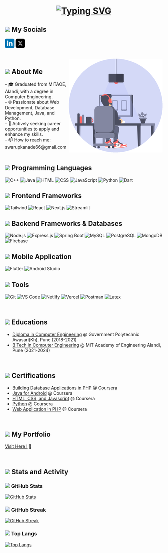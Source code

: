 #

# <div align="center">[![Typing SVG](https://readme-typing-svg.demolab.com?font=Recursive&size=30&duration=3000&pause=700&color=FF5733&center=true&vCenter=true&width=450&lines=Hello%2C+I'm+Swarup+Kanade;I'm+Currently+Learning)](https://git.io/typing-svg)</div>

<h2><img src="https://media.giphy.com/media/2Wg89Ea84IMmkxMngo/giphy.gif" height="20"> My Socials</h2>
<p>
  <!-- <a href="mailto:swarupkanade66@gmail.com" target="_blank"><img height="30" src = "svg/email.svg"></a> -->
  <a href="https://www.linkedin.com/in/kanadeswarup" target="_blank"> <img height="30" src = "svg/linkedin.svg"></a>
  <a href="https://www.x.com/swarupkanade" target="_blank"> <img height="30" src = "svg/x.svg"></a>
</p>

</br>
<img align ="right" src = "anim.gif" width="300" height="300">

<h2><img src="https://www.svgrepo.com/show/301040/id-card-accreditation.svg" height="20"> About Me</h2> 
- 🎓 Graduated from MITAOE, Alandi, with a degree in Computer Engineering.<br/>
- 🌐 Passionate about Web Development, Database Management, Java, and Python.<br/>
- 🔭 Actively seeking career opportunities to apply and enhance my skills.<br/>
- 📫 How to reach me: swarupkanade66@gmail.com<br>
</br>

## <img src="https://www.svgrepo.com/show/245847/code.svg" height="25"> Programming Languages
<p align="left">
  <img src="https://swarupkanade.vercel.app/assets/icons/c++_logo.svg" alt="C++" width="48" height="48">
  <img src="https://swarupkanade.vercel.app/assets/icons/java-svgrepo-com.svg" alt="Java" width="48" height="48">
  <img src="https://swarupkanade.vercel.app/assets/icons/html-5-svgrepo-com.svg" alt="HTML" width="48" height="48">
  <img src="https://swarupkanade.vercel.app/assets/icons/css-3-svgrepo-com.svg" alt="CSS" width="48" height="48">
  <img src="https://swarupkanade.vercel.app/assets/icons/javascript-color.svg" alt="JavaScript" width="48" height="48">
  <img src="https://swarupkanade.vercel.app/assets/icons/python-svgrepo-com.svg" alt="Python" width="48" height="48">
  <img src="https://swarupkanade.vercel.app/assets/icons/dart-svgrepo-com.svg" alt="Dart" width="48" height="48">
</p>

## <img src="https://www.svgrepo.com/show/184280/palette-art.svg" height="25"> Frontend Frameworks
<p align="left">
  <img src="https://swarupkanade.vercel.app/assets/icons/tailwind-svgrepo-com.svg" alt="Tailwind" width="48" height="48">
  <img src="https://swarupkanade.vercel.app/assets/icons/react-svgrepo-com.svg" alt="React" width="48" height="48">
  <img src="https://swarupkanade.vercel.app/assets/icons/next-js-svgrepo-com.svg" alt="Next.js" width="48" height="48">
  <img src="https://swarupkanade.vercel.app/assets/icons/streamlit-seeklogo.com.svg" alt="Streamlit" width="48" height="48">
</p>

## <img src="https://www.svgrepo.com/show/299227/server-data.svg" height="25"> Backend Frameworks & Databases
<p align="left">
  <img src="https://swarupkanade.vercel.app/assets/icons/node-js-svgrepo-com.svg" alt="Node.js" width="48" height="48">
  <img src="https://swarupkanade.vercel.app/assets/icons/express-js-svgrepo-com.svg" alt="Express.js" width="48" height="48">
  <img src="https://swarupkanade.vercel.app/assets/icons/spring-icon-svgrepo-com.svg" alt="Spring Boot" width="48" height="48">
  <img src="https://swarupkanade.vercel.app/assets/icons/mysql-logo-svgrepo-com.svg" alt="MySQL" width="48" height="48">
  <img src="https://swarupkanade.vercel.app/assets/icons/postgresql-svgrepo-com.svg" alt="PostgreSQL" width="48" height="48">
  <img src="https://swarupkanade.vercel.app/assets/icons/mongo-svgrepo-com.svg" alt="MongoDB" width="48" height="48">
  <img src="https://swarupkanade.vercel.app/assets/icons/firebase-svgrepo-com.svg" alt="Firebase" width="48" height="48">
</p>

## <img src="https://www.svgrepo.com/show/475631/android-color.svg" height="25"> Mobile Application  
<p align="left">
  <img src="https://swarupkanade.vercel.app/assets/icons/flutter-svgrepo-com.svg" alt="Flutter" width="48" height="48">
  <img src="https://swarupkanade.vercel.app/assets/icons/android_studio_Icon_3.6.svg" alt="Android Studio" width="48" height="48">
</p>

## <img src="https://www.svgrepo.com/show/501824/setting-setting.svg" height="25"> Tools  
<p align="left">
  <img src="https://swarupkanade.vercel.app/assets/icons/git-svgrepo-com.svg" alt="Git" width="48" height="48">
  <img src="https://swarupkanade.vercel.app/assets/icons/vscode-svgrepo-com.svg" alt="VS Code" width="48" height="48">
  <img src="https://swarupkanade.vercel.app/assets/icons/netlify-svgrepo-com.svg" alt="Netlify" width="48" height="48">
  <img src="https://swarupkanade.vercel.app/assets/icons/vercel-logo-svgrepo-com.svg" alt="Vercel" width="48" height="48">
  <img src="https://swarupkanade.vercel.app/assets/icons/postman-icon-svgrepo-com.svg" alt="Postman" width="48" height="48">
  <img src="https://swarupkanade.vercel.app/assets/icons/latex-svgrepo-com.svg" alt="Latex" width="48" height="48">
</p>

<br>
<h2><img src="https://www.svgrepo.com/show/418866/education-internet-school.svg" height="25"> Educations</h2>

- [Diploma in Computer Engineering](https://www.gpawasari.ac.in/) @ Government Polytechnic Awasari(Kh), Pune (2018-2021)
- [B.Tech in Computer Engineering](https://mitaoe.ac.in/) @ MIT Academy of Engineering Alandi, Pune (2021-2024)

<br>
<h2><img src="https://www.svgrepo.com/show/382159/certificates-education-learning-medal-school-study.svg" height="25"> Certifications</h2>

- [Building Database Applications in PHP](https://#) @ Coursera
- [Java for Android](https://#) @ Coursera
- [HTML, CSS, and Javascript](https://#) @ Coursera
- [Python](https://#) @ Coursera
- [Web Application in PHP](https://#) @ Coursera

<br/>
<h2><img src="https://www.svgrepo.com/show/506715/fire.svg" height="25"> My Portfolio</h2>

[Visit Here !](https://swarupkanade.vercel.app) 🤫

<br/>
<h2><img src="https://media.giphy.com/media/VdoIFLsMIlwzfKD520/giphy.gif" height="20"> Stats and Activity</h2>  

### <img src="https://media.giphy.com/media/cj87CxfRtrUifF3Ryk/giphy.gif" height="25"> GitHub Stats

[![GitHub Stats](https://github-readme-stats.vercel.app/api?username=swarupkanade&theme=flag-india&show_icons=true&include_all_commits=true&count_private=true&hide_border=true)](https://github-readme-stats.vercel.app/api?username=swarupkanade&theme=flag-india&show_icons=true&include_all_commits=true&count_private=true&hide_border=true)

### <img src="https://www.svgrepo.com/show/255116/stats-graph.svg" height="25"> GitHub Streak

[![GitHub Streak](https://streak-stats.demolab.com?user=swarupkanade&hide_border=true)](https://streak-stats.demolab.com?user=swarupkanade&hide_border=true)

### <img src="https://www.svgrepo.com/show/95398/chart.svg" height="25"> Top Langs

[![Top Langs](https://github-readme-stats.vercel.app/api/top-langs/?username=swarupkanade&theme=flag-india&layout=compact)](https://github-readme-stats.vercel.app/api/top-langs/?username=swarupkanade&theme=flag-india&layout=compact)
